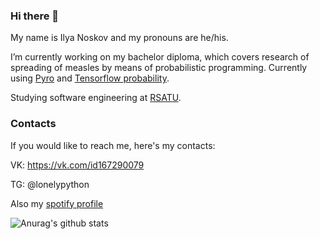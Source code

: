 ### Hi there 👋
My name is Ilya Noskov and my pronouns are he/his.

I’m currently working on my bachelor diploma, which covers research of spreading of measles by means of probabilistic programming. Currently using [Pyro](https://pyro.ai/) and [Tensorflow probability](https://www.tensorflow.org/probability).

Studying software engineering at [RSATU](https://rsatu.ru).

### Contacts

If you would like to reach me, here's my contacts:

VK:
https://vk.com/id167290079

TG:
@lonelypython

Also my [spotify profile](https://open.spotify.com/user/sc5knfpzkdio7s2q9wkon3wq0?si=xpQd8djvSm6KZafmTi39ug)

![Anurag's github stats](https://github-readme-stats.vercel.app/api?username=MainN&show_icons=true&theme=gruvbox)
<!--
**MainN/MainN** is a ✨ _special_ ✨ repository because its `README.md` (this file) appears on your GitHub profile.

Here are some ideas to get you started:

- 🔭 I’m currently working on ...
- 🌱 I’m currently learning ...
- 👯 I’m looking to collaborate on ...
- 🤔 I’m looking for help with ...
- 💬 Ask me about ...
- 📫 How to reach me: ...
- 😄 Pronouns: ...
- ⚡ Fun fact: ...
-->
